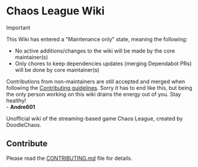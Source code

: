# Chaos League Wiki

> [!IMPORTANT]
> This Wiki has entered a "Maintenance only" state, meaning the following:
>
> - No active additions/changes to the wiki will be made by the core maintainer(s)
> - Only chores to keep dependencies updates (merging Dependabot PRs) will be done by core maintainer(s)
>
> Contributions from non-maintainers are still accepted and merged when following the [Contributing guidelines][contribute].
> Sorry it has to end like this, but being the only person working on this wiki drains the energy out of you. Stay healthy!  
> \- **Andre601**

Unofficial wiki of the streaming-based game Chaos League, created by DoodleChaos.

## Contribute

Please read the [CONTRIBUTING.md][contribute] file for details.

[contribute]: https://github.com/chaosleaguewiki/chaosleaguewiki.github.io/blob/main/CONTRIBUTING.md
